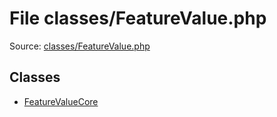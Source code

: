 File classes/FeatureValue.php
=========

Source: [classes/FeatureValue.php](https://github.com/PrestaShop/PrestaShop/blob/1.6.0.4/classes/FeatureValue.php)


Classes
-------

* [FeatureValueCore](class.FeatureValueCore.md)

